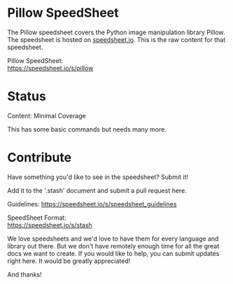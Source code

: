 # Pillow SpeedSheet

The Pillow speedsheet covers the Python image manipulation library Pillow. The speedsheet is hosted on [speedsheet.io](https://speedsheet.io). This is the raw content for that speedsheet.

Pillow SpeedSheet:  
https://speedsheet.io/s/pillow


# Status

Content: Minimal Coverage

This has some basic commands but needs many more.


# Contribute

Have something you'd like to see in the speedsheet? Submit it!

Add it to the '.stash' document and submit a pull request here.

Guidelines:
https://speedsheet.io/s/speedsheet_guidelines

SpeedSheet Format:  
https://speedsheet.io/s/stash

We love speedsheets and we'd love to have them for every language and library out there. But we don't have remotely enough time for all the great docs we want to create. If you would like to help, you can submit updates right here. It would be greatly appreciated! 

And thanks!
